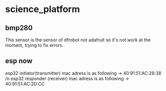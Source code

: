 # science_platform
## bmp280
This sensor is the sensor of dfrobot not adafruit so it's not work at the moment, trying to fix errors.

## esp now
esp32 initiator(transmitter) mac adress is as following -> 40:91:51:AC:28:38 /n
esp32 responder (receiver) mac adress is as following -> 40:91:51:AC:2D:CC
 
